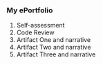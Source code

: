 
### My ePortfolio

1. Self-assessment
2. Code Review
3. Artifact One and narrative
4. Artifact Two and narrative
5. Artifact Three and narrative



